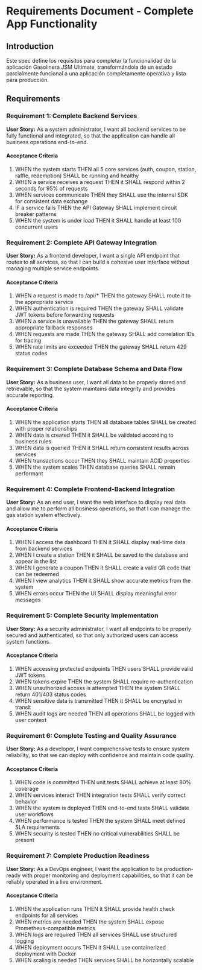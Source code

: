 # Requirements Document - Complete App Functionality

## Introduction

Este spec define los requisitos para completar la funcionalidad de la aplicación Gasolinera JSM Ultimate, transformándola de un estado parcialmente funcional a una aplicación completamente operativa y lista para producción.

## Requirements

### Requirement 1: Complete Backend Services

**User Story:** As a system administrator, I want all backend services to be fully functional and integrated, so that the application can handle all business operations end-to-end.

#### Acceptance Criteria

1. WHEN the system starts THEN all 5 core services (auth, coupon, station, raffle, redemption) SHALL be running and healthy
2. WHEN a service receives a request THEN it SHALL respond within 2 seconds for 95% of requests
3. WHEN services communicate THEN they SHALL use the internal SDK for consistent data exchange
4. IF a service fails THEN the API Gateway SHALL implement circuit breaker patterns
5. WHEN the system is under load THEN it SHALL handle at least 100 concurrent users

### Requirement 2: Complete API Gateway Integration

**User Story:** As a frontend developer, I want a single API endpoint that routes to all services, so that I can build a cohesive user interface without managing multiple service endpoints.

#### Acceptance Criteria

1. WHEN a request is made to /api/\* THEN the gateway SHALL route it to the appropriate service
2. WHEN authentication is required THEN the gateway SHALL validate JWT tokens before forwarding requests
3. WHEN a service is unavailable THEN the gateway SHALL return appropriate fallback responses
4. WHEN requests are made THEN the gateway SHALL add correlation IDs for tracing
5. WHEN rate limits are exceeded THEN the gateway SHALL return 429 status codes

### Requirement 3: Complete Database Schema and Data Flow

**User Story:** As a business user, I want all data to be properly stored and retrievable, so that the system maintains data integrity and provides accurate reporting.

#### Acceptance Criteria

1. WHEN the application starts THEN all database tables SHALL be created with proper relationships
2. WHEN data is created THEN it SHALL be validated according to business rules
3. WHEN data is queried THEN it SHALL return consistent results across services
4. WHEN transactions occur THEN they SHALL maintain ACID properties
5. WHEN the system scales THEN database queries SHALL remain performant

### Requirement 4: Complete Frontend-Backend Integration

**User Story:** As an end user, I want the web interface to display real data and allow me to perform all business operations, so that I can manage the gas station system effectively.

#### Acceptance Criteria

1. WHEN I access the dashboard THEN it SHALL display real-time data from backend services
2. WHEN I create a station THEN it SHALL be saved to the database and appear in the list
3. WHEN I generate a coupon THEN it SHALL create a valid QR code that can be redeemed
4. WHEN I view analytics THEN it SHALL show accurate metrics from the system
5. WHEN errors occur THEN the UI SHALL display meaningful error messages

### Requirement 5: Complete Security Implementation

**User Story:** As a security administrator, I want all endpoints to be properly secured and authenticated, so that only authorized users can access system functions.

#### Acceptance Criteria

1. WHEN accessing protected endpoints THEN users SHALL provide valid JWT tokens
2. WHEN tokens expire THEN the system SHALL require re-authentication
3. WHEN unauthorized access is attempted THEN the system SHALL return 401/403 status codes
4. WHEN sensitive data is transmitted THEN it SHALL be encrypted in transit
5. WHEN audit logs are needed THEN all operations SHALL be logged with user context

### Requirement 6: Complete Testing and Quality Assurance

**User Story:** As a developer, I want comprehensive tests to ensure system reliability, so that we can deploy with confidence and maintain code quality.

#### Acceptance Criteria

1. WHEN code is committed THEN unit tests SHALL achieve at least 80% coverage
2. WHEN services interact THEN integration tests SHALL verify correct behavior
3. WHEN the system is deployed THEN end-to-end tests SHALL validate user workflows
4. WHEN performance is tested THEN the system SHALL meet defined SLA requirements
5. WHEN security is tested THEN no critical vulnerabilities SHALL be present

### Requirement 7: Complete Production Readiness

**User Story:** As a DevOps engineer, I want the application to be production-ready with proper monitoring and deployment capabilities, so that it can be reliably operated in a live environment.

#### Acceptance Criteria

1. WHEN the application runs THEN it SHALL provide health check endpoints for all services
2. WHEN metrics are needed THEN the system SHALL expose Prometheus-compatible metrics
3. WHEN logs are required THEN all services SHALL use structured logging
4. WHEN deployment occurs THEN it SHALL use containerized deployment with Docker
5. WHEN scaling is needed THEN services SHALL be horizontally scalable
